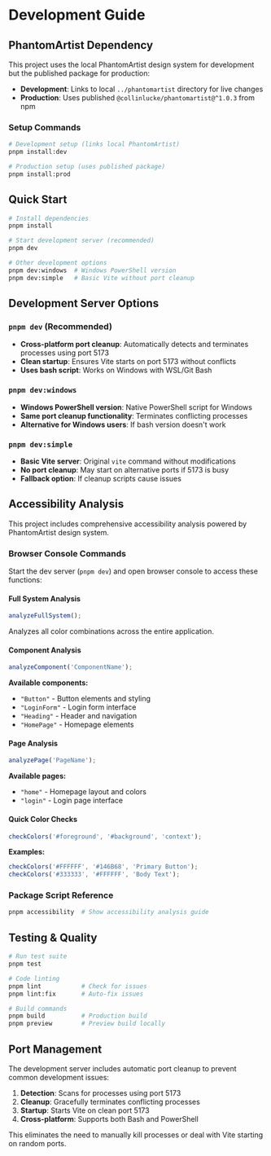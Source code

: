 # Development Guide

## PhantomArtist Dependency

This project uses the local PhantomArtist design system for development but the published package for production:

- **Development**: Links to local `../phantomartist` directory for live changes
- **Production**: Uses published `@collinlucke/phantomartist@^1.0.3` from npm

### Setup Commands

```bash
# Development setup (links local PhantomArtist)
pnpm install:dev

# Production setup (uses published package)
pnpm install:prod
```

## Quick Start

```bash
# Install dependencies
pnpm install

# Start development server (recommended)
pnpm dev

# Other development options
pnpm dev:windows  # Windows PowerShell version
pnpm dev:simple   # Basic Vite without port cleanup
```

## Development Server Options

### `pnpm dev` (Recommended)

- **Cross-platform port cleanup**: Automatically detects and terminates processes using port 5173
- **Clean startup**: Ensures Vite starts on port 5173 without conflicts
- **Uses bash script**: Works on Windows with WSL/Git Bash

### `pnpm dev:windows`

- **Windows PowerShell version**: Native PowerShell script for Windows
- **Same port cleanup functionality**: Terminates conflicting processes
- **Alternative for Windows users**: If bash version doesn't work

### `pnpm dev:simple`

- **Basic Vite server**: Original `vite` command without modifications
- **No port cleanup**: May start on alternative ports if 5173 is busy
- **Fallback option**: If cleanup scripts cause issues

## Accessibility Analysis

This project includes comprehensive accessibility analysis powered by PhantomArtist design system.

### Browser Console Commands

Start the dev server (`pnpm dev`) and open browser console to access these functions:

#### Full System Analysis

```javascript
analyzeFullSystem();
```

Analyzes all color combinations across the entire application.

#### Component Analysis

```javascript
analyzeComponent('ComponentName');
```

**Available components:**

- `"Button"` - Button elements and styling
- `"LoginForm"` - Login form interface
- `"Heading"` - Header and navigation
- `"HomePage"` - Homepage elements

#### Page Analysis

```javascript
analyzePage('PageName');
```

**Available pages:**

- `"home"` - Homepage layout and colors
- `"login"` - Login page interface

#### Quick Color Checks

```javascript
checkColors('#foreground', '#background', 'context');
```

**Examples:**

```javascript
checkColors('#FFFFFF', '#146B68', 'Primary Button');
checkColors('#333333', '#FFFFFF', 'Body Text');
```

### Package Script Reference

```bash
pnpm accessibility  # Show accessibility analysis guide
```

## Testing & Quality

```bash
# Run test suite
pnpm test

# Code linting
pnpm lint           # Check for issues
pnpm lint:fix       # Auto-fix issues

# Build commands
pnpm build          # Production build
pnpm preview        # Preview build locally
```

## Port Management

The development server includes automatic port cleanup to prevent common development issues:

1. **Detection**: Scans for processes using port 5173
2. **Cleanup**: Gracefully terminates conflicting processes
3. **Startup**: Starts Vite on clean port 5173
4. **Cross-platform**: Supports both Bash and PowerShell

This eliminates the need to manually kill processes or deal with Vite starting on random ports.

